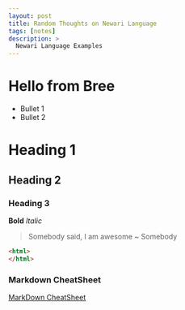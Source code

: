 ```yaml
---
layout: post
title: Random Thoughts on Newari Language
tags: [notes]
description: >
  Newari Language Examples
---
```


# Hello from Bree


* Bullet 1
* Bullet 2

# Heading 1

## Heading 2

### Heading 3

**Bold**
*Italic*

> Somebody said, I am awesome ~ Somebody

```html
<html>
</html>
```

### Markdown CheatSheet
[MarkDown CheatSheet](https://github.com/adam-p/markdown-here/wiki/Markdown-Cheatsheet)
